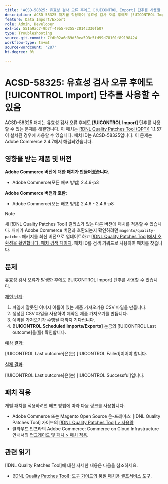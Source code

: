 ```yaml
---
title: 'ACSD-58325: 유효성 검사 오류 후에도 [!UICONTROL Import] 단추를 사용할 수 있음'
description: ACSD-58325 패치를 적용하여 유효성 검사 오류 후에도 [!UICONTROL Import] 단추를 사용할 수 있는 Adobe Commerce 문제를 해결합니다.
feature: Data Import/Export
role: Admin, Developer
exl-id: 551a9ac7-9b7f-49b5-9255-2014c330fb07
type: Troubleshooting
source-git-commit: 7fdb02a6d89d50ea593c5fd99d78101f89198424
workflow-type: tm+mt
source-wordcount: '287'
ht-degree: 0%

---
```


# ACSD-58325: 유효성 검사 오류 후에도 [!UICONTROL Import] 단추를 사용할 수 있음

ACSD-58325 패치는 유효성 검사 오류 후에도 **[!UICONTROL Import]** 단추를 사용할 수 있는 문제를 해결합니다. 이 패치는 [[!DNL Quality Patches Tool (QPT)]](/help/tools/quality-patches-tool/quality-patches-tool-to-self-serve-quality-patches.md) 1.1.57이 설치된 경우에 사용할 수 있습니다. 패치 ID는 ACSD-58325입니다. 이 문제는 Adobe Commerce 2.4.7에서 해결되었습니다.

## 영향을 받는 제품 및 버전

**Adobe Commerce 버전에 대한 패치가 만들어졌습니다.**
* Adobe Commerce(모든 배포 방법) 2.4.6-p3

**Adobe Commerce 버전과 호환:**
* Adobe Commerce(모든 배포 방법) 2.4.6 - 2.4.6-p8

>[!NOTE]
>
>새 [!DNL Quality Patches Tool] 릴리스가 있는 다른 버전에 패치를 적용할 수 있습니다. 패치가 Adobe Commerce 버전과 호환되는지 확인하려면 `magento/quality-patches` 패키지를 최신 버전으로 업데이트하고 [[!DNL Quality Patches Tool]에서 호환성을 확인합니다. 패치 검색 페이지](https://experienceleague.adobe.com/tools/commerce-quality-patches/index.html). 패치 ID를 검색 키워드로 사용하여 패치를 찾습니다.

## 문제

유효성 검사 오류가 발생한 후에도 [!UICONTROL Import] 단추를 사용할 수 있습니다.

<u>재현 단계</u>:

1. 파일에 잘못된 이미지 이름이 있는 제품 가져오기용 CSV 파일을 만듭니다.
1. 생성된 CSV 파일을 사용하여 예약된 제품 가져오기를 만듭니다.
1. 예약된 가져오기가 수행될 때까지 기다립니다.
1. **[!UICONTROL Scheduled Imports/Exports]** 눈금의 [!UICONTROL Last outcome]을(를) 확인합니다.

<u>예상 결과</u>:

[!UICONTROL Last outcome]은(는) [!UICONTROL Failed]이어야 합니다.

<u>실제 결과</u>:

[!UICONTROL Last outcome]은(는) [!UICONTROL Successful]입니다.

## 패치 적용

개별 패치를 적용하려면 배포 방법에 따라 다음 링크를 사용합니다.

* Adobe Commerce 또는 Magento Open Source 온-프레미스: [!DNL Quality Patches Tool] 가이드의 [[!DNL Quality Patches Tool] > 사용량](/help/tools/quality-patches-tool/usage.md)
* 클라우드 인프라의 Adobe Commerce: Commerce on Cloud Infrastructure 안내서의 [업그레이드 및 패치 > 패치 적용](https://experienceleague.adobe.com/docs/commerce-cloud-service/user-guide/develop/upgrade/apply-patches.html).


## 관련 읽기

[!DNL Quality Patches Tool]에 대한 자세한 내용은 다음을 참조하세요.

* [[!DNL Quality Patches Tool]: 도구 가이드의 품질 패치용 셀프서비스 도구](/help/tools/quality-patches-tool/quality-patches-tool-to-self-serve-quality-patches.md).
